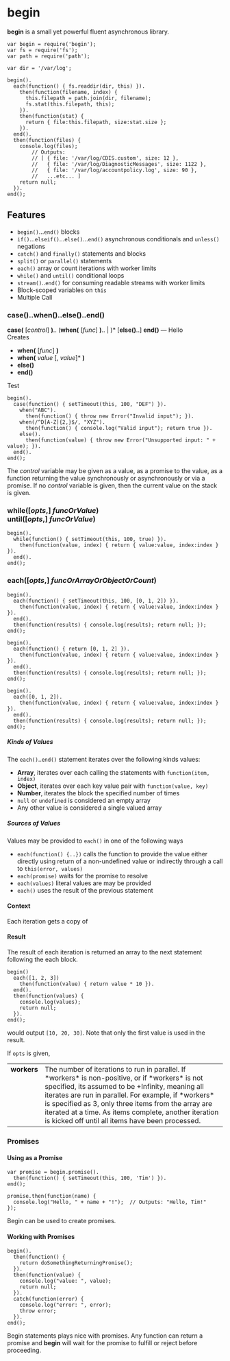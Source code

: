 # begin

**begin** is a small yet powerful fluent asynchronous library. 

    var begin = require('begin');
    var fs = require('fs');
    var path = require('path');
    
    var dir = '/var/log';
    
    begin().
      each(function() { fs.readdir(dir, this) }).
        then(function(filename, index) { 
          this.filepath = path.join(dir, filename);
          fs.stat(this.filepath, this);
        }).
        then(function(stat) {
          return { file:this.filepath, size:stat.size };
        }).
      end().
      then(function(files) {
        console.log(files);
            // Outputs:
            // [ { file: '/var/log/CDIS.custom', size: 12 },
            //   { file: '/var/log/DiagnosticMessages', size: 1122 },
            //   { file: '/var/log/accountpolicy.log', size: 90 },
            //   ...etc... ]
        return null;
      }).
    end();
    
## Features

- `begin()`...`end()` blocks
- `if()`...`elseif()`...`else()`...`end()` asynchronous conditionals and `unless()` negations
- `catch()` and `finally()` statements and blocks
- `split()` or `parallel()` statements
- `each()` array or count iterations with worker limits
- `while()` and `until()` conditional loops
- `stream()`..`end()` for consuming readable streams with worker limits
- Block-scoped variables on `this`
- Multiple Call


### case()..when()..else()..end()

**case(** [*control*] **)**.. (**when(** [*func*] **)**.. | )* [**else()**..] **end()** &mdash; Hello  
Creates 

- **when(** [*func*] **)**
- **when(** *value* [, *value*]* **)**
- **else()**
- **end()**

Test

    begin().
      case(function() { setTimeout(this, 100, "DEF") }).
        when("ABC").
          then(function() { throw new Error("Invalid input"); }).
        when(/^D[A-Z]{2,}$/, "XYZ").
          then(function() { console.log("Valid input"); return true }).
        else().
          then(function(value) { throw new Error("Unsupported input: " + value); }).
      end().
    end();
  
The *control* variable may be given as a value, as a promise to the value, as a function returning the value synchronously or asynchronously or via a promise. If no *control* variable is given, then the current value on the stack is given. 





### while([*opts*,] *funcOrValue*) <br/> until([*opts*,] *funcOrValue*)

    begin().
      while(function() { setTimeout(this, 100, true) }).
        then(function(value, index) { return { value:value, index:index } }).
      end().
    end();

### each([*opts*,] *funcOrArrayOrObjectOrCount*)

    begin().
      each(function() { setTimeout(this, 100, [0, 1, 2]) }).
        then(function(value, index) { return { value:value, index:index } }).
      end().
      then(function(results) { console.log(results); return null; });
    end();

    begin().
      each(function() { return [0, 1, 2] }).
        then(function(value, index) { return { value:value, index:index } }).
      end().
      then(function(results) { console.log(results); return null; });
    end();
    
    begin().
      each([0, 1, 2]).
        then(function(value, index) { return { value:value, index:index } }).
      end().
      then(function(results) { console.log(results); return null; });
    end();
    
##### Kinds of Values

The `each()`..`end()` statement iterates over the following kinds values:

- **Array**, iterates over each calling the statements with `function(item, index)`
- **Object**, iterates over each key value pair with `function(value, key)`
- **Number**, iterates the block the specified number of times
- `null` or `undefined` is considered an empty array
- Any other value is considered a single valued array

##### Sources of Values

Values may be provided to `each()` in one of the following ways

- `each(function() {..})` calls the function to provide the value either directly using return of a non-undefined value or indirectly through a call to `this(error, values)`
- `each(promise)` waits for the promise to resolve 
- `each(values)` literal values are may be provided
- `each()` uses the result of the previous statement

#### Context 

Each iteration gets a copy of  

#### Result 

The result of each iteration is returned an array to the next statement following the each block. 

    begin()
      each([1, 2, 3])
        then(function(value) { return value * 10 }).
      end().
      then(function(values) {
        console.log(values);
        return null;
      }).
    end();

would output `[10, 20, 30]`. Note that only the first value is used in the result. 


If `opts` is given, 

<table>
<tr><td style="vertical-align:top"><b>workers</b></td>
    <td>The number of iterations to run in parallel. If *workers* is non-positive, or if *workers* is not specified, its assumed to be +Infinity, meaning all iterates are run in parallel. For example, if *workers* is specified as 3, only three items from the array are iterated at a time. As items complete, another iteration is kicked off until all items have been processed.</td></tr>
</table>


### Promises

#### Using as a Promise

    var promise = begin.promise().
      then(function() { setTimeout(this, 100, 'Tim') }).
    end();
    
    promise.then(function(name) {
      console.log("Hello, " + name + "!");  // Outputs: "Hello, Tim!"
    });

Begin can be used to create promises. 
    
#### Working with Promises

    begin().
      then(function() {
        return doSomethingReturningPromise();
      }).
      then(function(value) {
        console.log("value: ", value);
        return null;
      }).
      catch(function(error) {
        console.log("error: ", error);
        throw error;
      }).
    end();
    
Begin statements plays nice with promises. Any function can return a promise and **begin** will wait for the promise to fulfill or reject before proceeding. 









































